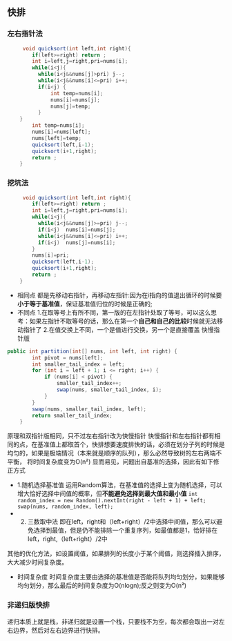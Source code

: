## 快排
### 左右指针法
```java
     void quicksort(int left,int right){
        if(left>=right) return ;
        int i=left,j=right,pri=nums[i];
        while(i<j){
          while(i<j&&nums[j]>pri) j--;
          while(i<j&&nums[i]<=pri) i++;
          if(i<j) {
              int temp=nums[i];
              nums[i]=nums[j];
              nums[j]=temp;
          }
    }
        int temp=nums[i];
        nums[i]=nums[left];
        nums[left]=temp;
        quicksort(left,i-1);
        quicksort(i+1,right);
        return ;
    }
```
### 挖坑法
```java
     void quicksort(int left,int right){
        if(left>=right) return ;
        int i=left,j=right,pri=nums[i];
        while(i<j){
          while(i<j&&nums[j]>=pri) j--;
          if(i<j)  nums[i]=nums[j];
          while(i<j&&nums[i]<=pri) i++;
          if(i<j)  nums[j]=nums[i];
        }
        nums[i]=pri;
        quicksort(left,i-1);
        quicksort(i+1,right);
        return ;
    }
```
* 相同点
 都是先移动右指针，再移动左指针:因为在i指向的值退出循环的时候要**小于等于基准值**，保证基准值归位的时候是正确的;
* 不同点 
1.在取等号上有所不同，第一版的在左指针处取了等号，可以这么思考：如果左指针不取等号的话，那么在第一个**自己和自己的比较**时候就无法移动指针了
2.在值交换上不同，一个是值进行交换，另一个是直接覆盖
快慢指针版
```java
public int partition(int[] nums, int left, int right) {
        int pivot = nums[left];
        int smaller_tail_index = left;
        for (int i = left + 1; i <= right; i++) {
            if (nums[i] < pivot) {
                smaller_tail_index++;
                swap(nums, smaller_tail_index, i);
            }
        }
        swap(nums, smaller_tail_index, left);
        return smaller_tail_index;
    }
```
原理和双指针版相同，只不过左右指针改为快慢指针
快慢指针和左右指针都有相同的点，在基准值上都取首个，快排想要速度排快的话，必须在划分子列的时候是均匀的，如果是极端情况（本来就是顺序的队列），那么必然导致树的左右两端不平衡，
将时间复杂度变为O(n²)
显而易见，问题出自基准的选择，因此有如下修正方式
* 1.随机选择基准值
运用Random算法，在基准值的选择上变为随机选择，可以增大恰好选择中间值的概率，但**不能避免选择到最大值和最小值**
`int random_index = new Random().nextInt(right - left + 1) + left;
        swap(nums, random_index, left);
`
* 2. 三数取中法
即在left，right和（left+right）/2中选择中间值，那么可以避免选择到最值，但是仍不能排除一个重复序列，如最值都是1，恰好排在left，right,（left+right）/2中

其他的优化方法，如设置阈值，如果排列的长度小于某个阈值，则选择插入排序，大大减少时间复杂度。

* 时间复杂度
时间复杂度主要由选择的基准值是否能将队列均匀划分，如果能够均匀划分，那么最后的时间复杂度为O(nlogn);反之则变为O(n²)

### 非递归版快排
递归本质上就是栈，非递归就是设置一个栈，只要栈不为空，每次都会取出一对左右边界，然后对左右边界进行快排。
